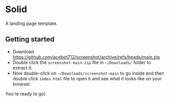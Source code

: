 # Solid

A landing page template.

## Getting started
* Download https://github.com/acebot712/screenshot/archive/refs/heads/main.zip
* Double click the `screenshot-main.zip` file in `~/Downloads/` folder to extract it.
* Now double-click on `~/Downloads/screenshot-main` to go inside and then double click `index.html` file to open it and see what it looks like on your browser.

You're ready to go!
